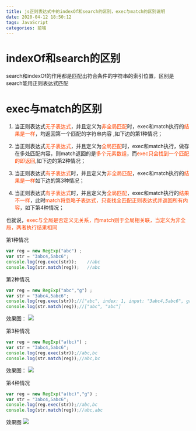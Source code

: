```yaml
---
title: js正则表达式中的indexOf和search的区别，exec与match的区别说明
date: 2020-04-12 18:50:12
tags: JavaScript
categories: 前端
---
```

<script type="text/javascript" src="/js/bai.js"></script>

# indexOf和search的区别
search和indexOf的作用都是匹配出符合条件的字符串的索引位置，区别是search能用正则表达式匹配
<!-- more -->
# exec与match的区别
1. 当正则表达式<font color="#f40">无子表达式</font>，并且定义为<font color="#f40">非全局匹配</font>时，exec和match执行的<font color="#f40">结果是一样</font>，均返回第一个匹配的字符串内容 ,如下边的第1种情况；

2. 当正则表达式<font color="#f40">无子表达式</font>，并且定义为<font color="#f40">全局匹配</font>时，exec和match执行，做存在多处匹配内容，则match返回的是<font color="#f40">多个元素数组</font>，而<font color="#f40">exec只会找到一个匹配的即返回</font>,如下边的第2种情况；

3. 当正则表达式<font color="#f40">有子表达式</font>时，并且定义为<font color="#f40">非全局匹配</font>，exec和match执行的<font color="#f40">结果是一样</font>如下边的第3种情况；

4. 当正则表达式<font color="#f40">有子表达式</font>时，并且定义为<font color="#f40">全局匹配</font>，exec和match执行的<font color="#f40">结果不一样</font>，此时<font color="#f40">match将忽略子表达式，只查找全匹配正则表达式并返回所有内容</font>，如下第4种情况；

也就说，<font color="#f40">exec与全局是否定义无关系，而match则于全局相关联，当定义为非全局，两者执行结果相同
</font>

第1种情况
```js
var reg = new RegExp("abc") ; 
var str = "3abc4,5abc6";
console.log(reg.exec(str));    //abc
console.log(str.match(reg));   //abc
```

第2种情况
```js
var reg = new RegExp("abc","g") ; 
var str = "3abc4,5abc6";
console.log(reg.exec(str));//["abc", index: 1, input: "3abc4,5abc6", groups: undefined]
console.log(str.match(reg));//["abc", "abc"]
```
效果图：
![](/js正则表达式中的indexOf和search的区别，exec与match的区别说明/0.png)


第3种情况
```js
var reg = new RegExp("a(bc)") ; 
var str = "3abc4,5abc6";
console.log(reg.exec(str));//abc,bc
console.log(str.match(reg));//abc,bc
```
效果图：
![](/js正则表达式中的indexOf和search的区别，exec与match的区别说明1.png)


第4种情况
```js
var reg = new RegExp("a(bc)","g") ; 
var str = "3abc4,5abc6";
console.log(reg.exec(str));//abc,bc
console.log(str.match(reg));//abc,abc
```
效果图
![](/js正则表达式中的indexOf和search的区别，exec与match的区别说明2.png)